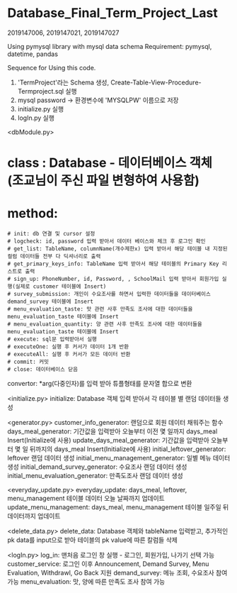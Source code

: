 # Database_Final_Term_Project_Last
2019147006, 2019147021, 2019147027

Using pymysql library with mysql data schema
Requirement: pymysql, datetime, pandas

Sequence for Using this code.
1. 'TermProject'라는 Schema 생성, Create-Table-View-Procedure-Termproject.sql 실행
2. mysql password -> 환경변수에 'MYSQLPW' 이름으로 저장
2. initialize.py 실행
3. logIn.py 실행


<dbModule.py>  
# class : Database - 데이터베이스 객체 (조교님이 주신 파일 변형하여 사용함)  
  # method:  
    # init: db 연결 및 cursor 설정  
    # logcheck: id, password 입력 받아서 데이터 베이스와 체크 후 로그인 확인  
    # get_list: TableName, columnName(개수제한x) 입력 받아서 해당 테이블 내 지정된 컬럼 데이터들 전부 다 딕셔너리로 출력  
    # get_primary_keys_info: TableName 입력 받아서 해당 테이블의 Primary Key 리스트로 출력  
    # sign_up: PhoneNumber, id, Password, , SchoolMail 입력 받아서 회원가입 실행(실제로 customer 테이블에 Insert)  
    # survey_submission: 개인이 수요조사를 하면서 입력한 데이터들을 데이터베이스 demand_survey 테이블에 Insert  
    # menu_evaluation_taste: 맛 관련 사후 만족도 조사에 대한 데이터들을 menu_evaluation_taste 테이블에 Insert  
    # menu_evaluation_quantity: 양 관련 사후 만족도 조사에 대한 데이터들을 menu_evaluation_taste 테이블에 Insert  
    # execute: sql문 입력받아서 실행  
    # executeOne: 실행 후 커서가 데이터 1개 반환  
    # executeAll: 실행 후 커서가 모든 데이터 반환  
    # commit: 커밋  
    # close: 데이터베이스 닫음  


<sandbox>
    convertor: *arg(다중인자)를 입력 받아 튜플형태를 문자열 합으로 변환
  


<initialize.py>
    initialize: Database 객체 입력 받아서 각 테이블 별 랜덤 데이터들 생성

  

<generator.py>
    customer_info_generator: 랜덤으로 회원 데이터 채워주는 함수
    days_meal_generator: 기간값을 입력받아 오늘부터 이전 몇 일까지 days_meal Insert(Initialize에 사용)
    update_days_meal_generator: 기간값을 입력받아 오늘부터 몇 일 뒤까지의 days_meal Insert(Initialize에 사용)
    initial_leftover_generator: leftover 랜덤 데이터 생성
    initial_menu_management_generator: 일별 메뉴 데이터 생성
    initial_demand_survey_generator: 수요조사 랜덤 데이터 생성
    initial_menu_evaluation_generator: 만족도조사 랜덤 데이터 생성 

  

<everyday_update.py>
    everyday_update: days_meal, leftover, menu_management 테이블 데이터 오늘 날짜까지 업데이트
    update_menu_management: days_meal, menu_management 테이블 일주일 뒤 데이터까지 업데이트



<delete_data.py>
    delete_data: Database 객체와 tableName 입력받고, 추가적인 pk data를 input으로 받아 테이블의 pk value에 따른 칼럼들 삭제
    

  
<logIn.py>
    log_in: 맨처음 로그인 창 실행 - 로그인, 회원가입, 나가기 선택 가능
    customer_service: 로그인 이후 Announcement, Demand Survey, Menu Evaluation, Withdrawl, Go Back 지원
    demand_survey: 메뉴 조회, 수요조사 참여 가능
    menu_evaluation: 맛, 양에 따른 만족도 조사 참여 가능
